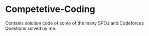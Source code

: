 Competetive-Coding
==================

Contains solution code of some of the many SPOJ and Codeforces Questions solved by me.
